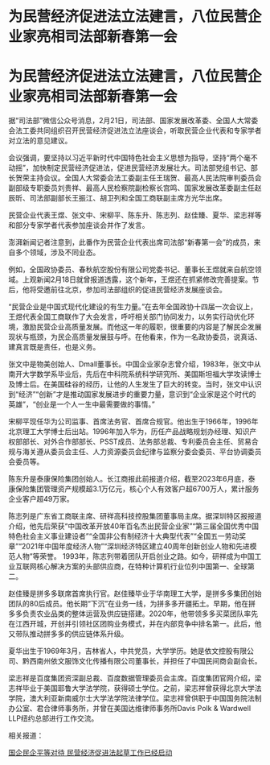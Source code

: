 # 为民营经济促进法立法建言，八位民营企业家亮相司法部新春第一会

# 为民营经济促进法立法建言，八位民营企业家亮相司法部新春第一会

据“司法部”微信公众号消息，2月21日，司法部、国家发展改革委、全国人大常委会法工委共同组织召开民营经济促进法立法座谈会，听取民营企业代表和专家学者对立法的意见建议。

会议强调，要坚持以习近平新时代中国特色社会主义思想为指导，坚持“两个毫不动摇”，加快制定民营经济促进法，促进民营经济发展壮大。司法部党组书记、部长贺荣主持会议。全国人大常委会法工委副主任王瑞贺、最高人民法院审判委员会副部级专职委员刘贵祥、最高人民检察院副检察长宫鸣、国家发展改革委副主任赵辰昕、司法部副部长王振江、胡卫列和全国工商联副主席方光华出席。

民营企业代表王煜、张文中、宋柳平、陈东升、陈志列、赵佳臻、夏华、梁志祥等和部分专家学者代表参加座谈会并作了发言。

澎湃新闻记者注意到，此番作为民营企业代表出席司法部“新春第一会”的成员，来自多个领域，涉及不同业态。

例如，全国政协委员、春秋航空股份有限公司党委书记、董事长王煜就来自航空领域。上观新闻2月18日就曾报道透露，这个新年，王煜还在抓紧修改完善提案。节后，他将受邀前往北京，参加司法部组织的促进民营经济发展座谈会。

“民营企业是中国式现代化建设的有生力量。”在去年全国政协十四届一次会议上，王煜代表全国工商联作了大会发言，呼吁相关部门协同发力，以务实行动优化环境，激励民营企业高质量发展。而他这一年的履职，很重要的内容是了解民企发展现状与瓶颈，为民企高质量发展鼓与呼。在他看来，作为一名政协委员，说真话、建真言既是责任，也是义务。

张文中是物美创始人、Dmall董事长。中国企业家杂志曾介绍，1983年，张文中从南开大学数学系毕业后，先后在中科院系统科学研究所、美国斯坦福大学攻读博士及博士后。在美国硅谷的经历，让他的人生发生了巨大的转变。当时，张文中认识到“经济”“创新”才是推动国家发展进步的重要力量，意识到“企业家是这个时代的英雄”，“创业是一个人一生中最需要做的事情。”

宋柳平现任华为公司监事、首席法务官、首席合规官。他出生于1966年，1996年北京理工大学博士后出站。1996年加入华为，历任产品战略规划办经理、知识产权部部长、对外合作部部长、PSST成员、法务部总裁、专利委员会主任、贸易合规与海关遵从委员会主任、人力资源委员会纪律与监察分委会委员、平台协调委员会委员等。

陈东升是泰康保险集团创始人。长江商报此前报道介绍，截至2023年6月底，泰康保险集团管理资产规模超3.1万亿元，核心个人有效客户超6700万人，累计服务企业客户超49万家。

陈志列是广东省工商联主席、研祥高科技控股集团董事局主席。据深圳特区报报道介绍，他先后荣获“中国改革开放40年百名杰出民营企业家”“第三届全国优秀中国特色社会主义事业建设者”“全国非公有制经济十大典型代表”“全国五一劳动奖章”“2021年中国年度经济人物”“深圳经济特区建立40周年创新创业人物和先进模范人物”等荣誉。
1993年，陈志列带着团队开启创业之路。如今，研祥成为中国工业互联网核心解决方案的头部供应商，在特种计算机行业位列中国第一、全球第二。

赵佳臻是拼多多联席首席执行官。赵佳臻毕业于华南理工大学，是拼多多集团创始团队的80后成员。他长期“下沉”在业务一线，为拼多多开疆拓土。早期，他在拼多多负责农业品类的整体运营及供应链搭建。2020年，他带领多多买菜团队率先在江西开城，开创并引领社区团购业务模式，并在内部竞争中排名第一。此后，他又带队推动拼多多的供应链体系升级。

夏华出生于1969年3月，吉林省人，中共党员，大学学历。她是依文控股有限公司、黔西南州依文服饰文化传播有限公司董事长，并担任了中国民间商会副会长。

梁志祥是百度集团资深副总裁、百度数据管理委员会主席。百度集团官网介绍，梁志祥毕业于美国耶鲁大学法学院，获得硕士学位。之前，梁志祥曾获得北京大学法学院，澳大利亚新南威尔士大学法学院法律学位。梁志祥曾供职于中国国务院法制办公室、君合律师事务所，并曾在美国达维律师事务所Davis
Polk & Wardwell LLP纽约总部进行工作交流。

相关报道：

[国企民企平等对待 民营经济促进法起草工作已经启动 ](https://news.qq.com/rain/a/20240221A0627D00)

